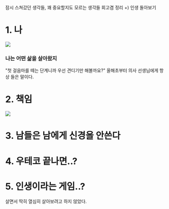 
잠시 스쳐갔던 생각들, 꽤 중요할지도 모르는 생각들 회고겸 정리 +) 인생 돌아보기 


# 1.  나

![](https://i.giphy.com/Kpxjiwbtguize.webp)

### 나는 어떤 삶을 살아왔지

"첫 걸음마를 떼는 단계니까 우선 견디기만 해볼까요?"
올해초부터 의사 선생님에게 항상 들은 말이다.







# 2. 책임

![](https://www.youtube.com/watch?v=O6-zTxWXnCo)



# 3.  남들은 남에게 신경을 안쓴다



# 4. 우테코 끝나면..?



# 5. 인생이라는 게임..?


살면서 딱히 열심히 살아보려고 하지 않았다.


